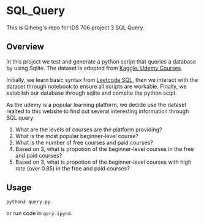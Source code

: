 # SQL_Query
This is Qiheng's repo for IDS 706 project 3 SQL Query.

## Overview
In this project we test and generate a python script that queries a database by using Sqlite. The dataset is adopted from [Kaggle: Udemy Courses](https://www.kaggle.com/datasets/andrewmvd/udemy-courses).

Initially, we learn basic syntax from [Leetcode SQL](https://leetcode.com/explore/learn/card/sql-language/), then we interact with the dataset through notebook to ensure all scripts are workable. Finally, we establish our database through sqlite and complte the python scipt.

As the udemy is a popular learning platform, we decide use the dataset realted to this website to find out several interesting information through SQL query:
1. What are the levels of courses are the platform providing?
2. What is the most popular beginner-level course?
3. What is the number of free courses and paid courses?
4. Based on 3, what is propotion of the beginner-level courses in the free and paid courses?
5. Based on 3, what is propotion of the beginner-level courses with high rate (over 0.85) in the free and paid courses?

## Usage
```
python3 query.py
```
or run code in `qery.ipynd`.